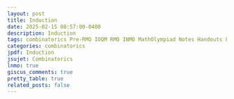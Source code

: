 ```yaml
---
layout: post
title: Induction
date: 2025-02-15 08:57:00-0400
description: Induction
tags: combinatorics Pre-RMO IOQM RMO INMO MathOlympiad Notes Handouts LectureNotes
categories: combinatorics
jpdf: Induction
jsujet: Combinatorics
lnmo: true
giscus_comments: true
pretty_table: true
related_posts: false
---
```


